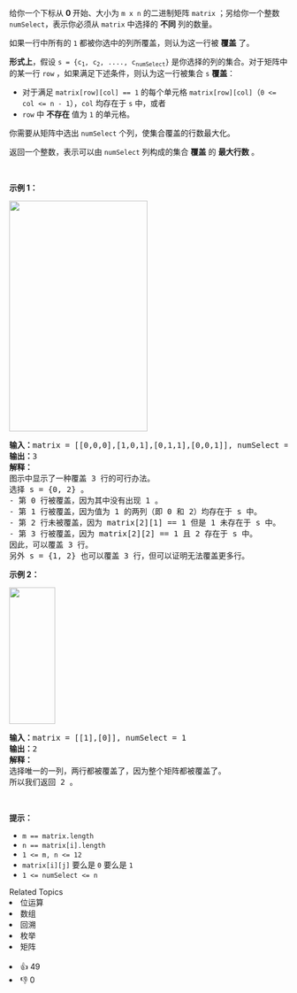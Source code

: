 <p>给你一个下标从 <strong>0 </strong>开始、大小为 <code>m x n</code> 的二进制矩阵 <code>matrix</code> ；另给你一个整数 <code>numSelect</code>，表示你必须从 <code>matrix</code> 中选择的 <strong>不同</strong> 列的数量。</p>

<p>如果一行中所有的 <code>1</code> 都被你选中的列所覆盖，则认为这一行被 <strong>覆盖</strong> 了。</p>

<p><strong>形式上</strong>，假设 <code>s = {c<sub>1</sub>, c<sub>2</sub>, ...., c<sub>numSelect</sub>}</code> 是你选择的列的集合。对于矩阵中的某一行 <code>row</code> ，如果满足下述条件，则认为这一行被集合 <code>s</code> <strong>覆盖</strong>：</p>

<ul> 
 <li>对于满足 <code>matrix[row][col] == 1</code> 的每个单元格 <code>matrix[row][col]</code>（<code>0 &lt;= col &lt;= n - 1</code>），<code>col</code> 均存在于 <code>s</code> 中，或者</li> 
 <li><code>row</code> 中 <strong>不存在</strong> 值为 <code>1</code> 的单元格。</li> 
</ul>

<p>你需要从矩阵中选出 <code>numSelect</code> 个列，使集合覆盖的行数最大化。</p>

<p>返回一个整数，表示可以由 <code>numSelect</code> 列构成的集合 <strong>覆盖</strong> 的 <strong>最大行数</strong> 。</p>

<p>&nbsp;</p>

<p><strong>示例 1：</strong></p>

<p><strong><img alt="" src="https://assets.leetcode.com/uploads/2022/07/14/rowscovered.png" style="width: 250px; height: 417px;" /></strong></p>

<pre>
<b>输入：</b>matrix = [[0,0,0],[1,0,1],[0,1,1],[0,0,1]], numSelect = 2
<b>输出：</b>3
<strong>解释：</strong>
图示中显示了一种覆盖 3 行的可行办法。
选择 s = {0, 2} 。
- 第 0 行被覆盖，因为其中没有出现 1 。
- 第 1 行被覆盖，因为值为 1 的两列（即 0 和 2）均存在于 s 中。
- 第 2 行未被覆盖，因为 matrix[2][1] == 1 但是 1 未存在于 s 中。
- 第 3 行被覆盖，因为 matrix[2][2] == 1 且 2 存在于 s 中。
因此，可以覆盖 3 行。
另外 s = {1, 2} 也可以覆盖 3 行，但可以证明无法覆盖更多行。</pre>

<p><strong>示例 2：</strong></p>

<p><strong><img alt="" src="https://assets.leetcode.com/uploads/2022/07/14/rowscovered2.png" style="width: 83px; height: 247px;" /></strong></p>

<pre>
<b>输入：</b>matrix = [[1],[0]], numSelect = 1
<b>输出：</b>2
<strong>解释：</strong>
选择唯一的一列，两行都被覆盖了，因为整个矩阵都被覆盖了。
所以我们返回 2 。
</pre>

<p>&nbsp;</p>

<p><strong>提示：</strong></p>

<ul> 
 <li><code>m == matrix.length</code></li> 
 <li><code>n == matrix[i].length</code></li> 
 <li><code>1 &lt;= m, n &lt;= 12</code></li> 
 <li><code>matrix[i][j]</code> 要么是 <code>0</code> 要么是 <code>1</code></li> 
 <li><code>1 &lt;= numSelect&nbsp;&lt;= n</code></li> 
</ul>

<div><div>Related Topics</div><div><li>位运算</li><li>数组</li><li>回溯</li><li>枚举</li><li>矩阵</li></div></div><br><div><li>👍 49</li><li>👎 0</li></div>